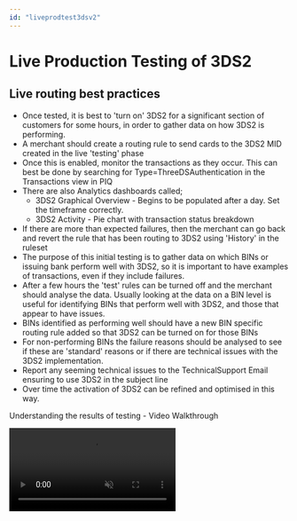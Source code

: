 ```yaml
---
id: "liveprodtest3dsv2"
---
```


# Live Production Testing of 3DS2

## Live routing best practices

- Once tested, it is best to 'turn on' 3DS2 for a significant section of customers for some hours, in order to gather data on how 3DS2 is performing.
- A merchant should create a routing rule to send cards to the 3DS2 MID created in the live 'testing' phase
- Once this is enabled, monitor the transactions as they occur.  This can best be done by searching for Type=ThreeDSAuthentication in the Transactions view in PIQ
- There are also Analytics dashboards called;
    - 3DS2 Graphical Overview - Begins to be populated after a day. Set the timeframe correctly.
    - 3DS2 Activity - Pie chart with transaction status breakdown
- If there are more than expected failures, then the merchant can go back and revert the rule that has been routing to 3DS2 using 'History' in the ruleset
- The purpose of this initial testing is to gather data on which BINs or issuing bank perform well with 3DS2, so it is important to have examples of transactions, even if they include failures.
- After a few hours the 'test' rules can be turned off and the merchant should analyse the data.  Usually looking at the data on a BIN level is useful for identifying BINs that perform well with 3DS2, and those that appear to have issues.
- BINs identified as performing well should have a new BIN specific routing rule added so that 3DS2 can be turned on for those BINs
- For non-performing BINs the failure reasons should be analysed to see if these are 'standard' reasons or if there are technical issues with the 3DS2 implementation.
- Report any seeming technical issues to the TechnicalSupport Email ensuring to use 3DS2 in the subject line
- Over time the activation of 3DS2 can be refined and optimised in this way.

Understanding the results of testing - Video Walkthrough

<video src="/video/3ds2/3ds2_understandingtheresultsoftesting.mp4" controls muted preload/>
